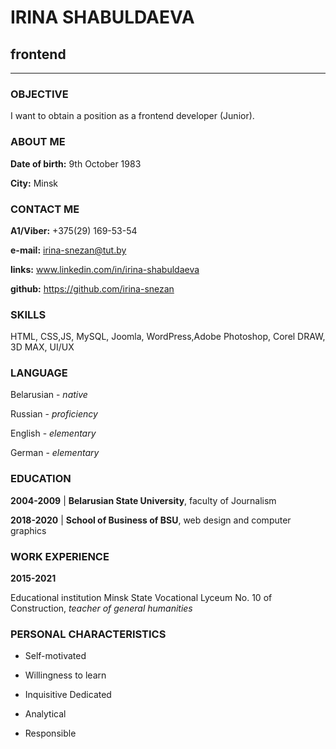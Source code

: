 # IRINA SHABULDAEVA  
## frontend  
 ***  
### OBJECTIVE    
 
I want to obtain a position as a frontend developer (Junior).  
 
### ABOUT ME    
 
**Date of birth:** 9th October 1983
 
**City:** Minsk
 
### CONTACT ME  
 
**A1/Viber:** +375(29) 169-53-54
 
**e-mail:**  irina-snezan@tut.by
 
**links:** www.linkedin.com/in/irina-shabuldaeva
 
**github:** https://github.com/irina-snezan
 
### SKILLS  
  HTML, CSS,JS, MySQL, Joomla, WordPress,Adobe Photoshop, 
 Corel DRAW, 3D MAX,  UI/UX
 
### LANGUAGE  
  
Belarusian  -   _native_
 
Russian -  _proficiency_
 
English  - _elementary_
 
German -  _elementary_
 
### EDUCATION
 
**2004-2009** | **Belarusian State University**, faculty of Journalism
                     
**2018-2020** | **School of Business of BSU**, web design and computer graphics
 
 ### WORK EXPERIENCE
 
**2015-2021**
 
Educational institution Minsk State Vocational Lyceum No. 10 of Construction, _teacher of general humanities_
### PERSONAL CHARACTERISTICS
 
* Self-motivated
 
* Willingness to learn 
 
* Inquisitive Dedicated
 
* Analytical
 
* Responsible